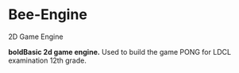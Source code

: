 # Bee-Engine
2D Game Engine

**boldBasic 2d game engine.**
Used to build the game PONG for LDCL examination 12th grade.

